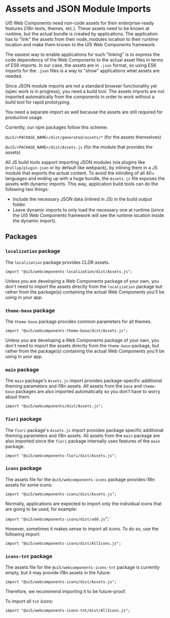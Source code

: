 # Assets and JSON Module Imports

UI5 Web Components need non-code assets for their enterprise-ready features (i18n texts, themes, etc.). These assets need to be known at runtime, but the actual bundle is created by applications. The application has to "link" the assets from their node_modules location to their runtime location and make them known to the UI5 Web Components framework.

The easiest way to enable applications for such "linking" is to express the code dependency of the Web Components to the actual asset files in terms of ES6 imports. In our case, the assets are in `.json` format, so using ES6 imports for the `.json` files is a way to "show" applications what assets are needed.

Since JSON module imports are not a standard browser functionality yet (spec work is in progress), you need a build tool. The assets imports are not imported automatically from the components in order to work without a build tool for rapid prototyping.

You need a separate import as well because the assets are still required for productive usage.

Currently, our npm packages follow this scheme:

`@ui5/<PACKAGE_NAME>/dist/generated/assets/*`
(for the assets themselves)

`@ui5/<PACKAGE_NAME>/dist/Assets.js`
(for the module that provides the assets)

All JS build tools support importing JSON modules (via plugins like `@rollup/plugin-json` or by default like webpack), by inlining them in a JS module that exports the actual content. To avoid the inlinding of all 40+ languages and ending up with a huge bundle, the `Assets.js` file exposes the assets with dynamic imports. This way, application build tools can do the following two things:
- Include the necessary JSON data (inlined in JS) in the build output folder.
- Leave dynamic imports to only load the necessary one at runtime (since the UI5 Web Components framework will see the runtime location inside the dynamic import).

## Packages
<a name="packages"></a>

### `localization` package

The `localization` package provides CLDR assets.

`import "@ui5/webcomponents-localization/dist/Assets.js";`

Unless you are developing a Web Components package of your own, you don't need to import the assets directly from the `localization` package but rather from the package(s) containing the actual Web Components you'll be using in your app.

### `theme-base` package

The `theme-base` package provides common parameters for all themes.

`import "@ui5/webcomponents-theme-base/dist/Assets.js";`

Unless you are developing a Web Components package of your own, you don't need to import the assets directly from the `theme-base` package,
but rather from the package(s) containing the actual Web Components you'll be using in your app.

### `main` package

The `main` package's `Assets.js` import provides package-specific additional theming parameters and i18n assets.
All assets from the `base` and `theme-base` packages are also imported automatically so you don't have to worry about them.

`import "@ui5/webcomponents/dist/Assets.js";`

### `fiori` package

The `fiori` package's `Assets.js` import provides package specific additional theming parameters and i18n assets. All assets from the `main`
package are also imported since the `fiori` package internally uses features of the `main` package.

`import "@ui5/webcomponents-fiori/dist/Assets.js";`

### `icons` package

The assets file for the `@ui5/webcomponents-icons` package provides i18n assets for some icons: 

`import "@ui5/webcomponents-icons/dist/Assets.js";`

Normally, applications are expected to import only the individual icons that are going to be used, for example:

`import "@ui5/webcomponents-icons/dist/add.js`";`

However, sometimes it makes sense to import all icons. To do so, use the following import:

`import "@ui5/webcomponents-icons/dist/AllIcons.js";`

### `icons-tnt` package

The assets file for the `@ui5/webcomponents-icons-tnt` package is currently empty, but it may provide i18n assets in the future:

`import "@ui5/webcomponents-icons/dist/Assets.js";`

Therefore, we recommend importing it to be future-proof.

To import all `tnt` icons:

`import "@ui5/webcomponents-icons-tnt/dist/AllIcons.js";`

